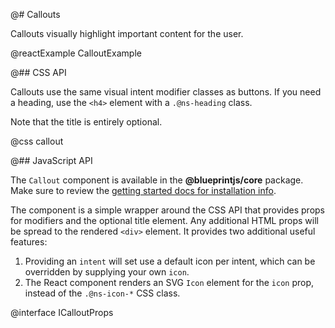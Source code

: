 @# Callouts

Callouts visually highlight important content for the user.

@reactExample CalloutExample

@## CSS API

Callouts use the same visual intent modifier classes as buttons. If you need a
heading, use the `<h4>` element with a `.@ns-heading` class.

<div class="@ns-callout @ns-intent-primary @ns-icon-info-sign">
    Note that the title is entirely optional.
</div>

@css callout

@## JavaScript API

The `Callout` component is available in the **@blueprintjs/core** package.
Make sure to review the [getting started docs for installation info](#blueprint/getting-started).

The component is a simple wrapper around the CSS API that provides props for modifiers and the optional title
element. Any additional HTML props will be spread to the rendered `<div>` element. It provides two additional
useful features:

1. Providing an `intent` will set use a default icon per intent, which can be overridden by supplying
   your own `icon`.
1. The React component renders an SVG `Icon` element for the `icon` prop, instead of the `.@ns-icon-*`
   CSS class.

@interface ICalloutProps
